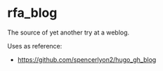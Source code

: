 rfa_blog
========

The source of yet another try at a weblog.

Uses as reference:
* https://github.com/spencerlyon2/hugo_gh_blog
